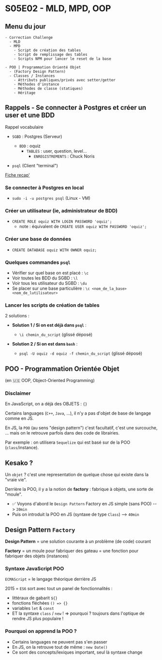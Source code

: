 # S05E02 - MLD, MPD, OOP

## Menu du jour

```
- Correction Challenge
  - MLD
  - MPD
    - Script de création des tables
    - Script de remplissage des tables 
    - Scripts NPM pour lancer le reset de la base

- POO | Programmation Orienté Objet
  - (Factory Design Pattern)
  - Classes / Instances
    - Attributs publiques/privés avec setter/getter 
    - Méthodes d'instance
    - Méthodes de classe (statiques)
    - Héritage
```

## Rappels - Se connecter à Postgres et créer un user et une BDD

Rappel vocabulaire

- `SGBD` : Postgres (Serveur)
  - `BDD` : oquiz
    - `TABLES` : user, question, level...
      - `ENREGISTREMENTS` : Chuck Noris

- `psql` (Client "terminal")

[Fiche recap'](https://gist.github.com/enzoclock/548198b0ba090049a2c2bd7bbdb80ff5)

### Se connecter à Postgres en local

- `sudo -i -u postgres psql` (Linux - VM)

### Créer un utilisateur (ie, administrateur de BDD)

- `CREATE ROLE oquiz WITH LOGIN PASSWORD 'oquiz';`
  - note : équivalent de `CREATE USER oquiz WITH PASSWORD 'oquiz';`

### Créer une base de données

- `CREATE DATABASE oquiz WITH OWNER oquiz;`

### Quelques commandes `psql`

- Vérifier sur quel base on est placé : `\c`
- Voir toutes les BDD du SGBD : `\l`
- Voir tous les utilisateur du SGBD : `\du`
- Se placer sur une base particulière : `\c <nom_de_la_base> <nom_de_lutilisateur>`

### Lancer les scripts de création de tables

2 solutions : 

- **Solution 1 / Si on est déjà dans `psql`** : 
  - `\i chemin_du_script` (glissé déposé)

- **Solution 2 / Si on est dans `bash`** : 
  - `psql -U oquiz -d oquiz -f chemin_du_script` (glissé déposé)


## POO - Programmation Orientée Objet

(en 🇺🇸 OOP, Object-Oriented Programming)

### Disclaimer

En JavaScript, on a déjà des OBJETS : `{}`

Certains languages (`C++`, `Java`, ...), il n'y a pas d'objet de base de langage comme en JS. 

En JS, la `POO` (au sens "design pattern") c'est facultatif, c'est une surcouche, ... mais on le retrouve parfois dans des code de librairies.

Par exemple : on utilisera `Sequelize` qui est basé sur de la POO (`class`/instance). 

## Kesako ?

Un `objet` ? c'est une representation de quelque chose qui existe dans la "vraie vie". 

Derrière la POO, il y a la notion de **factory** : fabrique à objets, une sorte de "moule". 

- ✅ Voyons d'abord le `Design Pattern` Factory en JS simple (sans POO) --> `20min`
- Puis on introduit la POO en JS (syntaxe de type `Class`) --> `40min`

## Design Pattern `Factory`

**Design Pattern** = une solution courante à un problème (de code) courant

**Factory** = un moule pour fabriquer des gateau
            = une fonction pour fabriquer des objets (instances)

### Syntaxe JavaScript POO

`ECMAScript` = le langage théorique derrière JS

2015 = `ES6` sort avec tout un panel de fonctionnalités : 
- littéraux de gabarit `${}`
- fonctions fléchées `() => {}`
- variables `let` & `const`
- ET la syntaxe `class` / `new` ! => pourquoi ? toujours dans l'optique de rendre JS plus populaire !

### Pourquoi on apprend la POO ? 

- Certains languages ne peuvent pas s'en passer
- En JS, on la retrouve tout de même : `new Date()`
- Ce sont des concepts/lexiques important, seul là syntaxe change


